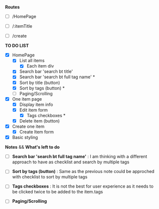 **Routes**

 - [ ] /HomePage
 - [ ] /:itemTitle
 - [ ] /create
  


**TO DO LIST**

- [X] HomePage
    - [X] List all items
        - [X] Each item div
    - [X] Search bar 'search bt title'
    - [X] Search bar 'search bt full tag name' *
    - [X] Sort by title (button)
    - [X] Sort by tags (button) *
    - [ ] Paging/Scrolling
- [X] One item page
    - [X] Display item info
    - [X] Edit item form
      - [X] Tags checkboxes *
    - [X] Delete item (button)
- [X] Create one item
    - [X] Create Item form
- [X] Basic styling

**Notes** && **What's left to do**

- [ ] **Search bar 'search bt full tag name'** : I am thinking with a different approach to have as checklist and search by multiple tags
- [ ] **Sort by tags (button)** : Same as the previous note could be approched with checklist to sort by multiple tags
- [ ] **Tags checkboxes** : It is not the best for user experience as it needs to be clicked twice to be added to the item.tags
- [ ] **Paging/Scrolling**


